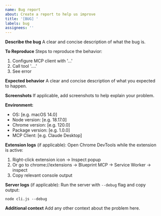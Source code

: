 ```yaml
---
name: Bug report
about: Create a report to help us improve
title: '[BUG] '
labels: bug
assignees: ''
---
```


**Describe the bug**
A clear and concise description of what the bug is.

**To Reproduce**
Steps to reproduce the behavior:
1. Configure MCP client with '...'
2. Call tool '....'
3. See error

**Expected behavior**
A clear and concise description of what you expected to happen.

**Screenshots**
If applicable, add screenshots to help explain your problem.

**Environment:**
 - OS: [e.g. macOS 14.0]
 - Node version: [e.g. 18.17.0]
 - Chrome version: [e.g. 120.0]
 - Package version: [e.g. 1.0.0]
 - MCP Client: [e.g. Claude Desktop]

**Extension logs** (if applicable):
Open Chrome DevTools while the extension is active:
1. Right-click extension icon -> Inspect popup
2. Or go to chrome://extensions -> Blueprint MCP -> Service Worker -> inspect
3. Copy relevant console output

**Server logs** (if applicable):
Run the server with `--debug` flag and copy output:
```
node cli.js --debug
```

**Additional context**
Add any other context about the problem here.
